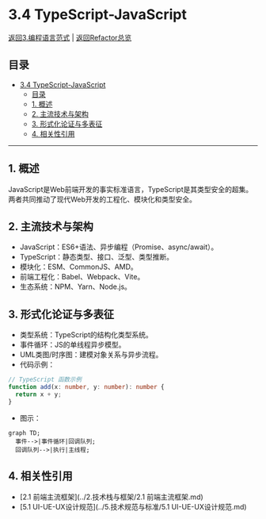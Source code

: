 # 3.4 TypeScript-JavaScript

[返回3.编程语言范式](./README.md) | [返回Refactor总览](../README.md)

## 目录

- [3.4 TypeScript-JavaScript](#34-typescript-javascript)
  - [目录](#目录)
  - [1. 概述](#1-概述)
  - [2. 主流技术与架构](#2-主流技术与架构)
  - [3. 形式化论证与多表征](#3-形式化论证与多表征)
  - [4. 相关性引用](#4-相关性引用)

---

## 1. 概述

JavaScript是Web前端开发的事实标准语言，TypeScript是其类型安全的超集。两者共同推动了现代Web开发的工程化、模块化和类型安全。

## 2. 主流技术与架构

- JavaScript：ES6+语法、异步编程（Promise、async/await）。
- TypeScript：静态类型、接口、泛型、类型推断。
- 模块化：ESM、CommonJS、AMD。
- 前端工程化：Babel、Webpack、Vite。
- 生态系统：NPM、Yarn、Node.js。

## 3. 形式化论证与多表征

- 类型系统：TypeScript的结构化类型系统。
- 事件循环：JS的单线程异步模型。
- UML类图/时序图：建模对象关系与异步流程。
- 代码示例：

```typescript
// TypeScript 函数示例
function add(x: number, y: number): number {
  return x + y;
}
```

- 图示：

```mermaid
graph TD;
  事件-->|事件循环|回调队列;
  回调队列-->|执行|主线程;
```

## 4. 相关性引用

- [2.1 前端主流框架](../2.技术栈与框架/2.1 前端主流框架.md)
- [5.1 UI-UE-UX设计规范](../5.技术规范与标准/5.1 UI-UE-UX设计规范.md)
